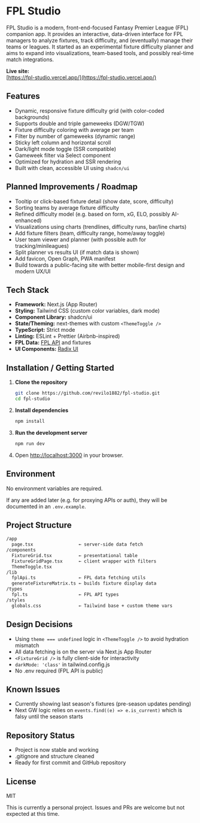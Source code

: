 # FPL Studio

FPL Studio is a modern, front-end-focused Fantasy Premier League (FPL) companion app. It provides an interactive, data-driven interface for FPL managers to analyze fixtures, track difficulty, and (eventually) manage their teams or leagues. It started as an experimental fixture difficulty planner and aims to expand into visualizations, team-based tools, and possibly real-time match integrations.

**Live site:**  
[https://fpl-studio.vercel.app/](https://fpl-studio.vercel.app/)

## Features

- Dynamic, responsive fixture difficulty grid (with color-coded backgrounds)
- Supports double and triple gameweeks (DGW/TGW)
- Fixture difficulty coloring with average per team
- Filter by number of gameweeks (dynamic range)
- Sticky left column and horizontal scroll
- Dark/light mode toggle (SSR compatible)
- Gameweek filter via Select component
- Optimized for hydration and SSR rendering
- Built with clean, accessible UI using `shadcn/ui`

## Planned Improvements / Roadmap

- Tooltip or click-based fixture detail (show date, score, difficulty)
- Sorting teams by average fixture difficulty
- Refined difficulty model (e.g. based on form, xG, ELO, possibly AI-enhanced)
- Visualizations using charts (trendlines, difficulty runs, bar/line charts)
- Add fixture filters (team, difficulty range, home/away toggle)
- User team viewer and planner (with possible auth for tracking/minileagues)
- Split planner vs results UI (if match data is shown)
- Add favicon, Open Graph, PWA manifest
- Build towards a public-facing site with better mobile-first design and modern UX/UI

## Tech Stack

- **Framework:** Next.js (App Router)
- **Styling:** Tailwind CSS (custom color variables, dark mode)
- **Component Library:** shadcn/ui
- **State/Theming:** next-themes with custom `<ThemeToggle />`
- **TypeScript:** Strict mode
- **Linting:** ESLint + Prettier (Airbnb-inspired)
- **FPL Data:** [FPL API](https://fantasy.premierleague.com/api/bootstrap-static/) and fixtures
- **UI Components:** [Radix UI](https://www.radix-ui.com/)

## Installation / Getting Started

1. **Clone the repository**

    ```bash
    git clone https://github.com/revilo1882/fpl-studio.git
    cd fpl-studio
    ```

2. **Install dependencies**

    ```bash
    npm install
    ```

3. **Run the development server**

    ```bash
    npm run dev
    ```

4. Open [http://localhost:3000](http://localhost:3000) in your browser.

## Environment

No environment variables are required.

If any are added later (e.g. for proxying APIs or auth), they will be documented in an `.env.example`.

## Project Structure

```txt
/app
  page.tsx                 ← server-side data fetch
/components
  FixtureGrid.tsx          ← presentational table
  FixtureGridPage.tsx      ← client wrapper with filters
  ThemeToggle.tsx
/lib
  fplApi.ts                ← FPL data fetching utils
  generateFixtureMatrix.ts ← builds fixture display data
/types
  fpl.ts                   ← FPL API types
/styles
  globals.css              ← Tailwind base + custom theme vars
```

## Design Decisions

- Using `theme === undefined` logic in `<ThemeToggle />` to avoid hydration mismatch
- All data fetching is on the server via Next.js App Router
- `<FixtureGrid />` is fully client-side for interactivity
- `darkMode: 'class'` in tailwind.config.js
- No .env required (FPL API is public)

## Known Issues

- Currently showing last season's fixtures (pre-season updates pending)
- Next GW logic relies on `events.find((e) => e.is_current)` which is falsy until the season starts

## Repository Status

- Project is now stable and working
- .gitignore and structure cleaned
- Ready for first commit and GitHub repository

## License

MIT

This is currently a personal project. Issues and PRs are welcome but not expected at this time.
